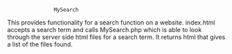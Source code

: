                   MySearch

This provides functionality for a search function on
a website.  index.html accepts a search term and calls
MySearch.php which is able to look through the
server side html files for a search term.  It returns
html that gives a list of the files found.